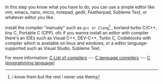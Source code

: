 In this step you know what you have to do, you can use a simple editor like vim, emacs, nano, micro, notepad, gedit, Featherpad, Subleme Text, or whatever editor you like..

install the compiler "manualy" such as `gcc or Clang`[^1] , borland turbo C/C++, tiny C, Portable C (CPP).
ofc if you wanna install an editor with compiler there's an IDEs such as Visual C++, DEV-C++, Turbo C, Codeblocks with compiler which is available on linux and windows, or a editor language-supported such as Visual Studio, Subleme Text.

For more information: 
[C List of compilers](https://en.wikipedia.org/wiki/List_of_compilers#C_compilers) ---
[C language compilers](https://en.wikipedia.org/wiki/Category:C_(programming_language)_compilers) ---
[C (programming language)](https://en.wikipedia.org/wiki/C_(programming_language))

[^1]: i know them but the rest i never use them
